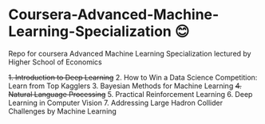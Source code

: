 # Coursera-Advanced-Machine-Learning-Specialization :blush:
Repo for coursera Advanced Machine Learning Specialization lectured by Higher School of Economics

~~1. Introduction to Deep Learning~~
2. How to Win a Data Science Competition: Learn from Top Kagglers
3. Bayesian Methods for Machine Learning
~~4. Natural Language Processing~~
5. Practical Reinforcement Learning
6. Deep Learning in Computer Vision
7. Addressing Large Hadron Collider Challenges by Machine Learning
